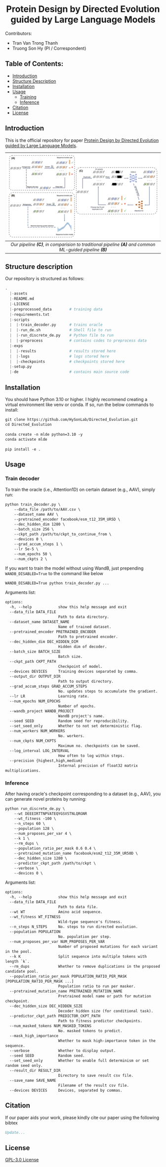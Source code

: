 <div align="center">

# Protein Design by Directed Evolution guided by Large Language Models
</div>

Contributors:
* Tran Van Trong Thanh
* Truong Son Hy (PI / Correspondent)

## Table of Contents:

- [Introduction](#introduction)
- [Structure Description](#structure-description)
- [Installation](#installation)
- [Usage](#usage)
    - [Training](#train)
    - [Inference](#inference)
- [Citation](#citation)
- [License](#license)

## Introduction
This is the official repository for paper [Protein Design by Directed Evolution guided by Large Language Models]().

| ![space-1.jpg](./assets/Directed_Evolution_Framework.png) | 
|:--:| 
| *Our pipeline **(C)**, in comparision to traditional pipeline **(A)** and common ML-guided pipeline **(B)*** |

## Structure description

Our repository is structured as follows:
```python
.
  |-assets
  |-README.md
  |-LICENSE
  |-preprocessed_data        # training data
  |-requirements.txt   
  |-scripts
  |  |-train_decoder.py      # trains oracle
  |  |-run_de.sh             # Shell file to run
  |  |-run_discrete_de.py    # Python file to run
  |  |-preprocess            # contains codes to preprocess data
  |-exps
  |  |-results               # results stored here
  |  |-logs                  # logs stored here
  |  |-checkpoints           # checkpoints stored here
  |-setup.py
  |-de                       # contains main source code
```

## Installation

You should have Python 3.10 or higher. I highly recommend creating a virtual environment like venv or conda. If so, run the below commands to install:

```shell
git clone https://github.com/HySonLab/Directed_Evolution.git 
cd Directed_Evolution 

conda create -n mlde python=3.10 -y 
conda activate mlde

pip install -e .
```

## Usage

### Train decoder

To train the oracle (i.e., Attention1D) on certain dataset (e.g., AAV), simply run:
```shell
python train_decoder.py \
    --data_file /path/to/AAV.csv \
    --dataset_name AAV \
    --pretrained_encoder facebook/esm_t12_35M_UR5D \
    --dec_hidden_dim 1280 \
    --batch_size 256 \
    --ckpt_path /path/to/ckpt_to_continue_from \
    --devices 0 \
    --grad_accum_steps 1 \
    --lr 5e-5 \
    --num_epochs 50 \
    --num_ckpts 2 \
```
If you want to train the model without using WandB, just prepending `WANDB_DISABLED=True` to the command like below

```shell
WANDB_DISABLED=True python train_decoder.py ...
```

Arguments list:
```shell
options:
  -h, --help            show this help message and exit
  --data_file DATA_FILE
                        Path to data directory.
  --dataset_name DATASET_NAME
                        Name of trained dataset.
  --pretrained_encoder PRETRAINED_ENCODER
                        Path to pretrained encoder.
  --dec_hidden_dim DEC_HIDDEN_DIM
                        Hidden dim of decoder.
  --batch_size BATCH_SIZE
                        Batch size.
  --ckpt_path CKPT_PATH
                        Checkpoint of model.
  --devices DEVICES     Training devices separated by comma.
  --output_dir OUTPUT_DIR
                        Path to output directory.
  --grad_accum_steps GRAD_ACCUM_STEPS
                        No. updates steps to accumulate the gradient.
  --lr LR               Learning rate.
  --num_epochs NUM_EPOCHS
                        Number of epochs.
  --wandb_project WANDB_PROJECT
                        WandB project's name.
  --seed SEED           Random seed for reproducibility.
  --set_seed_only       Whether to not set deterministic flag.
  --num_workers NUM_WORKERS
                        No. workers.
  --num_ckpts NUM_CKPTS
                        Maximum no. checkpoints can be saved.
  --log_interval LOG_INTERVAL
                        How often to log within steps.
  --precision {highest,high,medium}
                        Internal precision of float32 matrix multiplications.
```

### Inference

After having oracle's checkpoint corresponding to a dataset (e.g., AAV), you can generate novel proteins by running:
```shell
python run_discrete_de.py \
    --wt DEEEIRTTNPVATEQYGSVSTNLQRGNR
    --wt_fitness -100 \
    --n_steps 60 \
    --population 128 \
    --num_proposes_per_var 4 \
    --k 1 \
    --rm_dups \
    --population_ratio_per_mask 0.6 0.4 \
    --pretrained_mutation_name facebook/esm2_t12_35M_UR50D \
    --dec_hidden_size 1280 \
    --predictor_ckpt_path /path/to/ckpt \
    --verbose \
    --devices 0 \
```

Arguments list:
```shell
options:
  -h, --help            show this help message and exit
  --data_file DATA_FILE
                        Path to data file.
  --wt WT               Amino acid sequence.
  --wt_fitness WT_FITNESS
                        Wild-type sequence's fitness.
  --n_steps N_STEPS     No. steps to run directed evolution.
  --population POPULATION
                        No. population per step.
  --num_proposes_per_var NUM_PROPOSES_PER_VAR
                        Number of proposed mutations for each variant in the pool.
  --k K                 Split sequence into multiple tokens with length `k`.
  --rm_dups             Whether to remove duplications in the proposed candidate pool.
  --population_ratio_per_mask POPULATION_RATIO_PER_MASK [POPULATION_RATIO_PER_MASK ...]
                        Population ratio to run per masker.
  --pretrained_mutation_name PRETRAINED_MUTATION_NAME
                        Pretrained model name or path for mutation checkpoint.
  --dec_hidden_size DEC_HIDDEN_SIZE
                        Decoder hidden size (for conditional task).
  --predictor_ckpt_path PREDICTOR_CKPT_PATH
                        Path to fitness predictor checkpoints.
  --num_masked_tokens NUM_MASKED_TOKENS
                        No. masked tokens to predict.
  --mask_high_importance
                        Whether to mask high-importance token in the sequence.
  --verbose             Whether to display output.
  --seed SEED           Random seed.
  --set_seed_only       Whether to enable full determinism or set random seed only.
  --result_dir RESULT_DIR
                        Directory to save result csv file.
  --save_name SAVE_NAME
                        Filename of the result csv file.
  --devices DEVICES     Devices, separated by commas.
```

## Citation
If our paper aids your work, please kindly cite our paper using the following bibtex
```bibtex
Update...
```

## License

[GPL-3.0 License](./LICENSE)